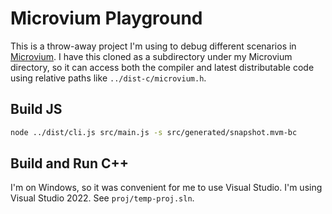 # Microvium Playground

This is a throw-away project I'm using to debug different scenarios in [Microvium](https://github.com/coder-mike/microvium). I have this cloned as a subdirectory under my Microvium directory, so it can access both the compiler and latest distributable code using relative paths like `../dist-c/microvium.h`.

## Build JS

```sh
node ../dist/cli.js src/main.js -s src/generated/snapshot.mvm-bc
```

## Build and Run C++

I'm on Windows, so it was convenient for me to use Visual Studio. I'm using Visual Studio 2022. See `proj/temp-proj.sln`.